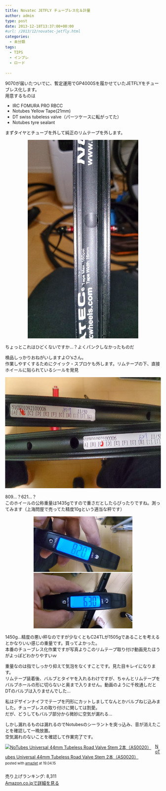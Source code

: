 ```yaml
---
title: Novatec JETFLY チューブレス化＆計量
author: admin
type: post
date: 2013-12-18T13:37:00+00:00
#url: /2013/12/novatec-jetfly.html
categories:
  - 未分類
tags:
  - TIPS
  - インプレ
  - ロード

---
```

9070が届いたついでに、暫定運用でGP4000Sを履かせていたJETFLYをチューブレス化します。  
用意するものは

- IRC FOMURA PRO RBCC
- Notubes Yellow Tape(21mm)
- DT swiss tubeless valve（パーツケースに転がってた）
- Notubes tyre sealant

まずタイヤとチューブを外して純正のリムテープを外します。

<div class="separator" style="clear: both; text-align: center;">
  <img border="0" height="640" src="./DSC_4671.jpg" width="358" />
</div>

ちょっとこれはひどくないですか…？よくパンクしなかったものだ

検品しっかりおねがいしますよ○&#8217;sさん。  
作業しやすくするためにクイック・スプロケも外します。リムテープの下、直接ホイールに貼られているシールを発見

<div class="separator" style="clear: both; text-align: center;">
  <img border="0" height="358" src="./DSC_4673.jpg" width="640" />
</div>

809…？621…？  
このホイールの公称重量は1435gですので重さだとしたらぴったりですね。測ってみます（上海問屋で売ってた精度10gという適当な秤です）

<div class="separator" style="clear: both; text-align: center;">
  <img border="0" height="179" src="./DSC_4674.jpg" width="320" />
</div>



<div class="separator" style="clear: both; text-align: center;">
  <img border="0" height="179" src="./DSC_4675.jpg" width="320" />
</div>

1450g…精度の悪い秤なのですが少なくともC24TLが1505gであることを考えるとかなりいい感じの重量です。買ってよかった。  
本番のチューブレス化作業ですが写真よりこのリムテープ取り付け動画見たほうがよっぽどわかりやすいｗ

<div class="separator" style="clear: both; text-align: center;">
</div>

重量なのは指でしっかり抑えて気泡をなくすことです。見た目キレイになります。  
リムテープ装着後、バルブとタイヤを入れるわけですが、ちゃんとリムテープをバルブホールの形に切らないと奥まで入りません。動画のように千枚通しだとDTのバルブは入りませんでした…

私はデザインナイフでテープを円形にカットしましてなんとかバルブねじ込みました。チューブレスの取り付けに関しては割愛。  
だが、どうしてもバルブ部分から微妙に空気が漏れる…

しかし漏れるものは漏れるのでNotubesのシーラントを突っ込み、音が消えたことを確認して一晩放置。  
空気漏れのないことを確認して作業完了です。

<div class="amazlet-box" style="margin-bottom:0px;"><div class="amazlet-image" style="float:left;margin:0px 12px 1px 0px;"><a href="http://www.amazon.co.jp/exec/obidos/ASIN/B0044BG93S/gensobunya-22/ref=nosim/" name="amazletlink" target="_blank"><img src="https://images-fe.ssl-images-amazon.com/images/I/21QzxxfHrAL._SL160_.jpg" alt="NoTubes Universal 44mm Tubeless Road Valve Stem 2本（AS0020）" style="border: none;" /></a></div><div class="amazlet-info" style="line-height:120%; margin-bottom: 10px"><div class="amazlet-name" style="margin-bottom:10px;line-height:120%"><a href="http://www.amazon.co.jp/exec/obidos/ASIN/B0044BG93S/gensobunya-22/ref=nosim/" name="amazletlink" target="_blank">NoTubes Universal 44mm Tubeless Road Valve Stem 2本（AS0020）</a><div class="amazlet-powered-date" style="font-size:80%;margin-top:5px;line-height:120%">posted with <a href="http://www.amazlet.com/" title="amazlet" target="_blank">amazlet</a> at 19.04.15</div></div><div class="amazlet-detail"> <br />売り上げランキング: 8,311<br /></div><div class="amazlet-sub-info" style="float: left;"><div class="amazlet-link" style="margin-top: 5px"><a href="http://www.amazon.co.jp/exec/obidos/ASIN/B0044BG93S/gensobunya-22/ref=nosim/" name="amazletlink" target="_blank">Amazon.co.jpで詳細を見る</a></div></div></div><div class="amazlet-footer" style="clear: left"></div></div>
